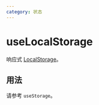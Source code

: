 ```yaml
---
category: 状态
---
```


# useLocalStorage

响应式 [LocalStorage](https://developer.mozilla.org/en-US/docs/Web/API/Window/localStorage)。

## 用法

请参考 `useStorage`。